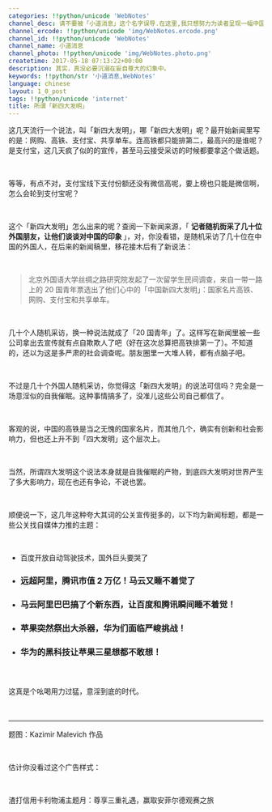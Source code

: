```yaml
---
categories: !!python/unicode 'WebNotes'
channel_desc: 请不要被「小道消息」这个名字误导.在这里,我只想努力为读者呈现一幅中国互联网的清明上河图.
channel_ercode: !!python/unicode 'img/WebNotes.ercode.png'
channel_id: !!python/unicode 'WebNotes'
channel_name: 小道消息
channel_photo: !!python/unicode 'img/WebNotes.photo.png'
createtime: 2017-05-18 07:13:22+00:00
description: 其实，真没必要沉溺在妄自尊大的幻象中。
keywords: !!python/str '小道消息,WebNotes'
language: chinese
layout: 1_0_post
tags: !!python/unicode 'internet'
title: 所谓「新四大发明」
---
```

<div class="rich_media_content" id="js_content">
<p>
         这几天流行一个说法，叫「新四大发明」，哪「新四大发明」呢？最开始新闻里写的是：网购、高铁、支付宝、共享单车。连高铁都只能排第二，最高兴的是谁呢？是支付宝，这几天疯了似的的宣传，甚至马云接受采访的时候都要拿这个做话题。
        </p>
<p>
<br/>
</p>
<p>
         等等，有点不对，支付宝线下支付份额还没有微信高呢，要上榜也只能是微信啊，怎么会轮到支付宝呢？
        </p>
<p>
<br/>
</p>
<p>
         这个「新四大发明」怎么出来的呢？查阅一下新闻来源，「
         <strong>
          记者随机街采了几十位外国朋友，让他们谈谈对中国的印象
         </strong>
         」，对，你没看错，是随机采访了几十位在中国的外国人，在后来的新闻稿里，移花接木后有了新说法：
        </p>
<p>
<br/>
</p>
<blockquote>
<p>
          北京外国语大学丝绸之路研究院发起了一次留学生民间调查，来自一带一路上的 20 国青年票选出了他们心中的「中国新四大发明」：国家名片高铁、网购、支付宝和共享单车。
         </p>
</blockquote>
<p>
<br/>
</p>
<p>
         几十个人随机采访，换一种说法就成了「20 国青年」了。这样写在新闻里被一些公司拿出去宣传就有点自欺欺人了吧（好在这次总算把高铁排第一了）。不知道的，还以为这是多严肃的社会调查呢。朋友圈里一大堆人转，都有点脑子吧。
        </p>
<p>
<br/>
</p>
<p>
         不过是几十个外国人随机采访，你觉得这「新四大发明」的说法可信吗？完全是一场意淫似的自我催眠。这种事情搞多了，没准儿这些公司自己都信了。
        </p>
<p>
<br/>
</p>
<p>
         客观的说，中国的高铁是当之无愧的国家名片，而其他几个，确实有创新和社会影响力，但也还上升不到「四大发明」这个层次上。
        </p>
<p>
<br/>
</p>
<p>
         当然，所谓四大发明这个说法本身就是自我催眠的产物，到底四大发明对世界产生了多大影响力，现在也还有争论，不说也罢。
        </p>
<p>
<br/>
</p>
<p>
         顺便说一下，这几年这种夸大其词的公关宣传挺多的，以下均为新闻标题，都是一些公关找自媒体力推的主题：
        </p>
<p>
<br/>
</p>
<ul class="list-paddingleft-2" style="list-style-type: disc;">
<li>
<p>
           百度开放自动驾驶技术，国外巨头要哭了
          </p>
</li>
<li>
<h3>
           远超阿里，腾讯市值 2 万亿！马云又睡不着觉了
          </h3>
</li>
<li>
<h3>
<a data-cleaned="1">
</a>
</h3>
<h3>
           马云阿里巴巴搞了个新东西，让百度和腾讯瞬间睡不着觉！
          </h3>
</li>
<li>
<h3>
           苹果突然祭出大杀器，华为们面临严峻挑战！
          </h3>
</li>
<li>
<h3>
           华为的黑科技让苹果三星想都不敢想！
          </h3>
<p>
<br/>
</p>
<h3>
</h3>
</li>
</ul>
<p>
         这真是个吆喝用力过猛，意淫到底的时代。
        </p>
<p>
<br/>
</p>
<hr style="font-family: Lato, Helvetica, Arial, freesans, clean, sans-serif; border-right-width: 0px; border-bottom-width: 0px; border-left-width: 0px; border-top-style: solid; border-top-color: rgb(234, 234, 234); height: 1px; margin-top: 1em; margin-bottom: 1em; color: rgb(51, 51, 51); font-size: 15px; white-space: normal;"/>
<p>
         题图：Kazimir Malevich 作品
        </p>
<p>
<br/>
</p>
<p>
         估计你没看过这个广告样式：
        </p>
<p>
<br/>
</p>
<p>
         渣打信用卡利物浦主题月：尊享三重礼遇，赢取安菲尔德观赛之旅
        </p>
</div>